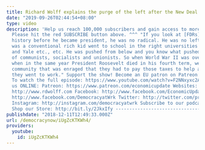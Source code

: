 ```yaml
---
title: Richard Wolff explains the purge of the left after the New Deal
date: "2019-09-26T02:44:54+08:00"
type: video
description: 'Help us reach 100,000 subscribers and gain access to more studio time!
  Please hit the red SUBSCRIBE button above. ^^^ "If you look at [FDRs] entire political
  history before he became president, he was no radical. He was no left-winger. He
  was a conventional rich kid went to school in the right universities of Harvard
  and Yale etc., etc. He was pushed from below and you know what pushed him? The coalition
  of communists, socialists and unionists. So when World War II was over, 1945, and
  when in the same year President Roosevelt died in his fourth term, well the business
  community that was enraged that they had to pay those taxes to help average people,
  they went to work." Support the show! Become an EU patron on Patreon: https://www.patreon.com/economicupdate
  To watch the full episode: https://www.youtube.com/watch?v=F2NNxyxc2Ao&t=877s Follow
  us ONLINE: Patreon: https://www.patreon.com/economicupdate Websites: http://www.democracyatwork.info/economicupdate
  http://www.rdwolff.com Facebook: http://www.facebook.com/EconomicUpdate http://www.facebook.com/RichardDWolff
  http://www.facebook.com/DemocracyatWrk Twitter: http://twitter.com/profwolff http://twitter.com/democracyatwrk
  Instagram: http://instagram.com/democracyatwrk Subscribe to our podcast: http://economicupdate.libsyn.com
  Shop our Store: http://bit.ly/2JkxIfy -------------------------------------------------------------------------------'
publishdate: "2018-12-11T12:49:33.000Z"
url: /democracynow/iUgZcKTKWh4/
providers:
  youtube:
    id: iUgZcKTKWh4
---
```

